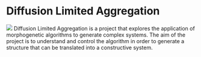 # Diffusion Limited Aggregation
![](https://github.com/MRAC-IAAC/Diffusion-Limited-Aggregation/edit/master/doc/Presentation/00.jpg)
Diffusion Limited Aggregation is a project that explores the application of morphogenetic algorithms to generate complex systems. The aim of the project is to understand and control the algorithm in order to generate a structure that can be translated into a constructive system.

